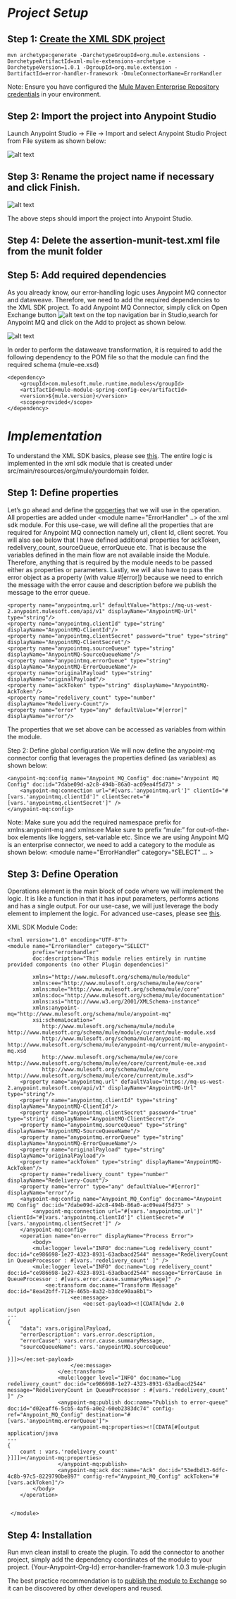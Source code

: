 # *Project Setup*

## Step 1: [Create the XML SDK project](https://docs.mulesoft.com/mule-sdk/1.1/xml-sdk#create-and-test-an-xml-sdk-project)
```
mvn archetype:generate -DarchetypeGroupId=org.mule.extensions -DarchetypeArtifactId=xml-mule-extensions-archetype -DarchetypeVersion=1.0.1 -DgroupId=org.mule.extension -DartifactId=error-handler-framework -DmuleConnectorName=ErrorHandler

```
Note: Ensure you have configured the [Mule Maven Enterprise Repository credentials](https://help.mulesoft.com/s/article/How-to-use-Enterprise-Maven-Repository-credentials-with-Anypoint-Studio-7-embedded-Maven) in your environment.

## Step 2: Import the project into Anypoint Studio
Launch Anypoint Studio -> File -> Import and select Anypoint Studio Project from File system as shown below:

![alt text](ImportProject.png)

## Step 3: Rename the project name if necessary and click Finish.

![alt text](RenameProject.png)

The above steps should import the project into Anypoint Studio.

## Step 4: Delete the assertion-munit-test.xml file from the munit folder

## Step 5: Add required dependencies
As you already know, our error-handling logic uses Anypoint MQ connector and dataweave. Therefore, we need to add the required dependencies to the XML SDK project. 
To add Anypoint MQ Connector, simply click on Open Exchange button ![alt text](https://docs.mulesoft.com/studio/7.3/_images/import-project-exchange-c2fce.png)  on the top navigation bar in Studio,search for Anypoint MQ and click on the Add to project as shown below.

![alt text](Exchange.png)

In order to perform the dataweave transformation, it is required to add the following dependency to the POM file so that the module can find the required schema (mule-ee.xsd)
```
<dependency>
	<groupId>com.mulesoft.mule.runtime.modules</groupId>
	<artifactId>mule-module-spring-config-ee</artifactId>
	<version>${mule.version}</version>
	<scope>provided</scope>
</dependency>
```

# *Implementation*
To understand the XML SDK basics, please see [this](https://docs.mulesoft.com/mule-sdk/1.1/xml-sdk#xml-sdk-basics). The entire logic is implemented in the xml sdk module that is created under src/main/resources/org/mule/yourdomain folder.

## Step 1: Define properties
Let’s go ahead and define the [properties](https://docs.mulesoft.com/mule-sdk/1.1/xml-sdk#properties) that we will use in the operation. All properties are added under <module name="ErrorHandler" ..> of the xml sdk module. For this use-case, we will define all the properties that are required for Anypoint MQ connection namely url, client Id, client secret. You will also see below that I have defined additional properties for ackToken, redelivery_count, sourceQueue, errorQueue etc. That is because the variables defined in the main flow are not available inside the Module. Therefore, anything that is required by the module needs to be passed either as properties or parameters. Lastly, we will also have to pass the error object as a property (with value #[error]) because we need to enrich the message with the error cause and description before we publish the message to the error queue.

```
<property name="anypointmq.url" defaultValue="https://mq-us-west-2.anypoint.mulesoft.com/api/v1" displayName="AnypointMQ-Url" type="string"/>
<property name="anypointmq.clientId" type="string" displayName="AnypointMQ-ClientId"/>
<property name="anypointmq.clientSecret" password="true" type="string" displayName="AnypointMQ-ClientSecret"/>
<property name="anypointmq.sourceQueue" type="string" displayName="AnypointMQ-SourceQueueName"/>
<property name="anypointmq.errorQueue" type="string" displayName="AnypointMQ-ErrorQueueName"/>
<property name="originalPayload" type="string" displayName="originalPayload"/>
<property name="ackToken" type="string" displayName="AnypointMQ-AckToken"/>
<property name="redelivery_count" type="number" displayName="Redelivery-Count"/>
<property name="error" type="any" defaultValue="#[error]" displayName="error"/>
```

The properties that we set above can be accessed as variables from within the module.

Step 2: Define global configuration
We will now define the anypoint-mq connector config that leverages the properties defined (as variables) as shown below:

```
<anypoint-mq:config name="Anypoint_MQ_Config" doc:name="Anypoint MQ Config" doc:id="7dabe09d-a2c8-494b-86a0-ac09ea4f5d73" >
	<anypoint-mq:connection url="#[vars.'anypointmq.url']" clientId="#[vars.'anypointmq.clientId']" clientSecret="#[vars.'anypointmq.clientSecret']" />
</anypoint-mq:config>
```

Note: 
Make sure you add the required namespace prefix for xmlns:anypoint-mq and xmlns:ee
Make sure to prefix “mule:” for out-of-the-box elements like loggers, set-variable etc.
Since we are using Anypoint MQ is an enterprise connector, we need to add a category to the module as shown below:
<module name="ErrorHandler" category="SELECT" … >

## Step 3: Define Operation
Operations element is the main block of code where we will implement the logic. It is like a function in that it has input parameters, performs actions and has a single output. For our use-case, we will just leverage the body element to implement the logic. For advanced use-cases, please see [this](https://docs.mulesoft.com/mule-sdk/1.1/xml-sdk#operations).

XML SDK Module Code:
```
<?xml version="1.0" encoding="UTF-8"?>
<module name="ErrorHandler" category="SELECT"
        prefix="errorhandler"
        doc:description="This module relies entirely in runtime provided components (no other Plugin dependencies)"

        xmlns="http://www.mulesoft.org/schema/mule/module"
        xmlns:ee="http://www.mulesoft.org/schema/mule/ee/core"
        xmlns:mule="http://www.mulesoft.org/schema/mule/core"
        xmlns:doc="http://www.mulesoft.org/schema/mule/documentation"
        xmlns:xsi="http://www.w3.org/2001/XMLSchema-instance"
        xmlns:anypoint-mq="http://www.mulesoft.org/schema/mule/anypoint-mq"
        xsi:schemaLocation="
           http://www.mulesoft.org/schema/mule/module http://www.mulesoft.org/schema/mule/module/current/mule-module.xsd
           http://www.mulesoft.org/schema/mule/anypoint-mq http://www.mulesoft.org/schema/mule/anypoint-mq/current/mule-anypoint-mq.xsd
           http://www.mulesoft.org/schema/mule/ee/core http://www.mulesoft.org/schema/mule/ee/core/current/mule-ee.xsd
           http://www.mulesoft.org/schema/mule/core http://www.mulesoft.org/schema/mule/core/current/mule.xsd">
	<property name="anypointmq.url" defaultValue="https://mq-us-west-2.anypoint.mulesoft.com/api/v1" displayName="AnypointMQ-Url" type="string"/>
    <property name="anypointmq.clientId" type="string" displayName="AnypointMQ-ClientId"/>
    <property name="anypointmq.clientSecret" password="true" type="string" displayName="AnypointMQ-ClientSecret"/>
    <property name="anypointmq.sourceQueue" type="string" displayName="AnypointMQ-SourceQueueName"/>
    <property name="anypointmq.errorQueue" type="string" displayName="AnypointMQ-ErrorQueueName"/>
    <property name="originalPayload" type="string" displayName="originalPayload"/>
    <property name="ackToken" type="string" displayName="AnypointMQ-AckToken"/>
    <property name="redelivery_count" type="number" displayName="Redelivery-Count"/>
    <property name="error" type="any" defaultValue="#[error]" displayName="error"/>
	<anypoint-mq:config name="Anypoint_MQ_Config" doc:name="Anypoint MQ Config" doc:id="7dabe09d-a2c8-494b-86a0-ac09ea4f5d73" >
		<anypoint-mq:connection url="#[vars.'anypointmq.url']" clientId="#[vars.'anypointmq.clientId']" clientSecret="#[vars.'anypointmq.clientSecret']" />
	</anypoint-mq:config>
    <operation name="on-error" displayName="Process Error">
        <body>
        <mule:logger level="INFO" doc:name="Log redelivery_count" doc:id="ce986698-1e27-4323-8931-63adbacd2544" message="RedeliveryCount in QueueProcessor : #[vars.'redelivery_count' ]" />
        <mule:logger level="INFO" doc:name="Log redelivery_count" doc:id="ce986698-1e27-4323-8931-63adbacd2544" message="ErrorCause in QueueProcessor : #[vars.error.cause.summaryMessage]" />
            <ee:transform doc:name="Transform Message" doc:id="8ea42bff-7129-465b-8a32-b3dce90aa8b1">
					<ee:message>
						<ee:set-payload><![CDATA[%dw 2.0
output application/json
---
{
	"data": vars.originalPayload,
	"errorDescription": vars.error.description,
	"errorCause": vars.error.cause.summaryMessage,
	"sourceQueueName": vars.'anypointMQ.sourceQueue'
	
}]]></ee:set-payload>
					</ee:message>
				</ee:transform>
				<mule:logger level="INFO" doc:name="Log redelivery_count" doc:id="ce986698-1e27-4323-8931-63adbacd2544" message="RedeliveryCount in QueueProcessor : #[vars.'redelivery_count' ]" />
				<anypoint-mq:publish doc:name="Publish to error-queue" doc:id="d02eaff6-5cb5-4af6-a0e2-60eb2383dc74" config-ref="Anypoint_MQ_Config" destination="#[vars.'anypointmq.errorQueue']">
					<anypoint-mq:properties><![CDATA[#[output application/java
---
{
	count : vars.'redelivery_count'
}]]]></anypoint-mq:properties>
				</anypoint-mq:publish>
				<anypoint-mq:ack doc:name="Ack" doc:id="53edbd13-6dfc-4c8b-97c5-8229790be897" config-ref="Anypoint_MQ_Config" ackToken="#[vars.ackToken]"/>
        </body>
    </operation>

   
 </module>

```
## Step 4: Installation
Run mvn clean install to create the plugin. To add the connector to another project, simply add the dependency coordinates of the module to your project.
<dependency>
            <groupId>{Your-Anypoint-Org-Id}</groupId>
            <artifactId>error-handler-framework</artifactId>
            <version>1.0.3</version>
            <classifier>mule-plugin</classifier>
 </dependency>

The best practice recommendation is to [publish the module to Exchange](https://docs.mulesoft.com/exchange/to-publish-assets-maven) so it can be discovered by other developers and reused.






